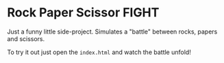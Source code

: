 # Rock Paper Scissor FIGHT
Just a funny little side-project. Simulates a "battle" between rocks, papers and scissors.

To try it out just open the ```index.html``` and watch the battle unfold!